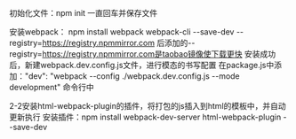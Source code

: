 初始化文件：npm init 一直回车并保存文件

安装webpack： npm install webpack webpack-cli --save-dev --registry=https://registry.npmmirror.com 后添加的--registry=https://registry.npmmirror.com是taobao镜像使下载更快 安装成功后，新建webpack.dev.config.js文件，进行模态的书写配置 在package.js中添加："dev": "webpack --config ./webpack.dev.config.js --mode development" 命令行中

2-2安装html-webpack-plugin的插件，将打包的js插入到html的模板中，并自动更新执行
安装插件：npm install webpack-dev-server html-webpack-plugin --save-dev

